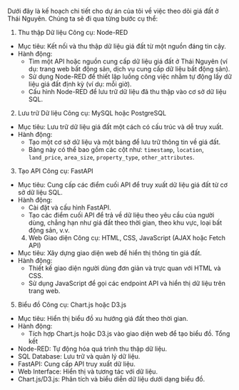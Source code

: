 Dưới đây là kế hoạch chi tiết cho dự án của tôi về việc theo dõi giá đất ở Thái Nguyên. Chúng ta sẽ đi qua từng bước cụ thể:
 1. Thu thập Dữ liệu
 Công cụ: Node-RED
- Mục tiêu: Kết nối và thu thập dữ liệu giá đất từ một nguồn đáng tin cậy.
- Hành động:
  - Tìm một API hoặc nguồn cung cấp dữ liệu giá đất ở Thái Nguyên (ví dụ: trang web bất động sản, dịch vụ cung cấp dữ liệu bất động sản).
  - Sử dụng Node-RED để thiết lập luồng công việc nhằm tự động lấy dữ liệu giá đất định kỳ (ví dụ: mỗi giờ).
  - Cấu hình Node-RED để lưu trữ dữ liệu đã thu thập vào cơ sở dữ liệu SQL.
 2. Lưu trữ Dữ liệu
 Công cụ: MySQL hoặc PostgreSQL
- Mục tiêu: Lưu trữ dữ liệu giá đất một cách có cấu trúc và dễ truy xuất.
- Hành động:
  - Tạo một cơ sở dữ liệu và một bảng để lưu trữ thông tin về giá đất.
  - Bảng này có thể bao gồm các cột như: `timestamp`, `location`, `land_price`, `area_size`, `property_type`, `other_attributes`.
 3. Tạo API
 Công cụ: FastAPI
- Mục tiêu: Cung cấp các điểm cuối API để truy xuất dữ liệu giá đất từ cơ sở dữ liệu SQL.
- Hành động:
  - Cài đặt và cấu hình FastAPI.
  - Tạo các điểm cuối API để trả về dữ liệu theo yêu cầu của người dùng, chẳng hạn như giá đất theo thời gian, theo khu vực, loại bất động sản, v.v.
   4. Web Giao diện
 Công cụ: HTML, CSS, JavaScript (AJAX hoặc Fetch API)
- Mục tiêu: Xây dựng giao diện web để hiển thị thông tin giá đất.
- Hành động:
  - Thiết kế giao diện người dùng đơn giản và trực quan với HTML và CSS.
  - Sử dụng JavaScript để gọi các endpoint API và hiển thị dữ liệu trên trang web.
 5. Biểu đồ
 Công cụ: Chart.js hoặc D3.js
- Mục tiêu: Hiển thị biểu đồ xu hướng giá đất theo thời gian.
- Hành động:
  - Tích hợp Chart.js hoặc D3.js vào giao diện web để tạo biểu đồ.
   Tổng kết
- Node-RED: Tự động hóa quá trình thu thập dữ liệu.
- SQL Database: Lưu trữ và quản lý dữ liệu.
- FastAPI: Cung cấp API truy xuất dữ liệu.
- Web Interface: Hiển thị và tương tác với dữ liệu.
- Chart.js/D3.js: Phân tích và biểu diễn dữ liệu dưới dạng biểu đồ.
